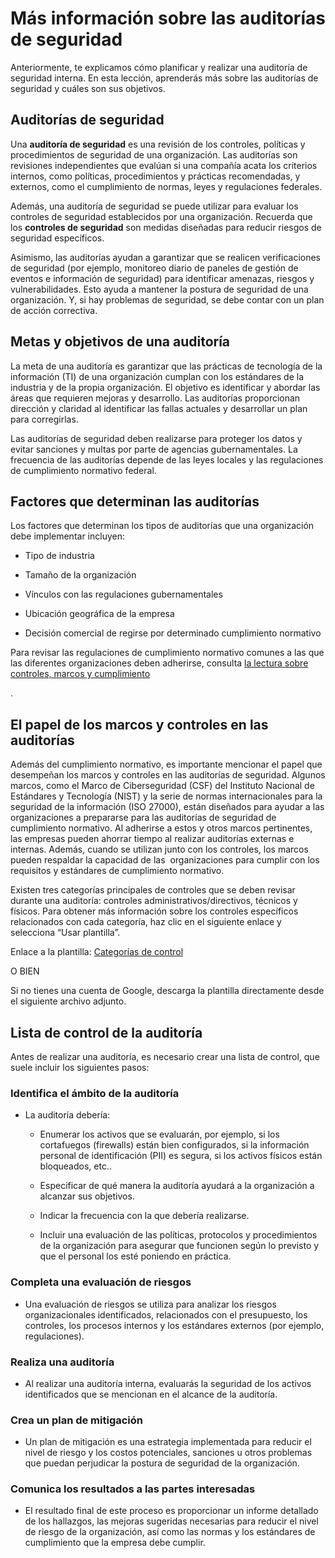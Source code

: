 # Más información sobre las auditorías de seguridad

Anteriormente, te explicamos cómo planificar y realizar una auditoría de seguridad interna. En esta lección, aprenderás más sobre las auditorías de seguridad y cuáles son sus objetivos.

## Auditorías de seguridad

Una **auditoría de seguridad** es una revisión de los controles, políticas y procedimientos de seguridad de una organización. Las auditorías son revisiones independientes que evalúan si una compañía acata los criterios internos, como políticas, procedimientos y prácticas recomendadas, y externos, como el cumplimiento de normas, leyes y regulaciones federales.

Además, una auditoría de seguridad se puede utilizar para evaluar los controles de seguridad establecidos por una organización. Recuerda que los **controles de seguridad** son medidas diseñadas para reducir riesgos de seguridad específicos. 

Asimismo, las auditorías ayudan a garantizar que se realicen verificaciones de seguridad (por ejemplo, monitoreo diario de paneles de gestión de eventos e información de seguridad) para identificar amenazas, riesgos y vulnerabilidades. Esto ayuda a mantener la postura de seguridad de una organización. Y, si hay problemas de seguridad, se debe contar con un plan de acción correctiva.

## Metas y objetivos de una auditoría

La meta de una auditoría es garantizar que las prácticas de tecnología de la información (TI) de una organización cumplan con los estándares de la industria y de la propia organización. El objetivo es identificar y abordar las áreas que requieren mejoras y desarrollo. Las auditorías proporcionan dirección y claridad al identificar las fallas actuales y desarrollar un plan para corregirlas. 

Las auditorías de seguridad deben realizarse para proteger los datos y evitar sanciones y multas por parte de agencias gubernamentales. La frecuencia de las auditorías depende de las leyes locales y las regulaciones de cumplimiento normativo federal.

## Factores que determinan las auditorías

Los factores que determinan los tipos de auditorías que una organización debe implementar incluyen: 

- Tipo de industria
    
- Tamaño de la organización
    
- Vínculos con las regulaciones gubernamentales 
    
- Ubicación geográfica de la empresa
    
- Decisión comercial de regirse por determinado cumplimiento normativo
    

Para revisar las regulaciones de cumplimiento normativo comunes a las que las diferentes organizaciones deben adherirse, consulta [la lectura sobre controles, marcos y cumplimiento](https://www.coursera.org/learn/fundamentos-de-la-ciberseguridad/supplement/xu4pr/controles-marcos-y-cumplimiento)

.

## El papel de los marcos y controles en las auditorías

Además del cumplimiento normativo, es importante mencionar el papel que desempeñan los marcos y controles en las auditorías de seguridad. Algunos marcos, como el Marco de Ciberseguridad (CSF) del Instituto Nacional de Estándares y Tecnología (NIST) y la serie de normas internacionales para la seguridad de la información (ISO 27000), están diseñados para ayudar a las organizaciones a prepararse para las auditorías de seguridad de cumplimiento normativo. Al adherirse a estos y otros marcos pertinentes, las empresas pueden ahorrar tiempo al realizar auditorías externas e internas. Además, cuando se utilizan junto con los controles, los marcos pueden respaldar la capacidad de las  organizaciones para cumplir con los requisitos y estándares de cumplimiento normativo. 

Existen tres categorías principales de controles que se deben revisar durante una auditoría: controles administrativos/directivos, técnicos y físicos. Para obtener más información sobre los controles específicos relacionados con cada categoría, haz clic en el siguiente enlace y selecciona “Usar plantilla”. 

Enlace a la plantilla: [Categorías de control](https://docs.google.com/document/d/1HsIw5HNDbRXzW7pmhPLsK06B7HF-KMifENO_TlccbSU/template/preview) 

O BIEN

Si no tienes una cuenta de Google, descarga la plantilla directamente desde el siguiente archivo adjunto.

[](https://d3c33hcgiwev3.cloudfront.net/q1sKlY1RTRKeI4UZ-5qwQw_7b3973a756cb485ab4fa7e18913540f1_More-about-security-audits-_Control-categories.docx?Expires=1699488000&Signature=XqI92yr7T-~EaTVNYNRM6XqnBhlL1XJvlMNGeMl8YC0DENF1Bqc0tfY7adzQmgEWEn6PtMF0XmRnQppPSKt9Xt-uQG7q2xZwhbHCma9RD7zCiNsZK-1a~nXKruy2FKASIUw4di7FWQYobxsjNIoAd3UYRa844sC7mgjiAusn-Aw_&Key-Pair-Id=APKAJLTNE6QMUY6HBC5A)

## Lista de control de la auditoría

Antes de realizar una auditoría, es necesario crear una lista de control, que suele incluir los siguientes pasos:

### **Identifica el ámbito de la auditoría**

- La auditoría debería:
    
    - Enumerar los activos que se evaluarán, por ejemplo, si los cortafuegos (firewalls) están bien configurados, si la información personal de identificación (PII) es segura, si los activos físicos están bloqueados, etc.. 
        
    - Especificar de qué manera la auditoría ayudará a la organización a alcanzar sus objetivos.
        
    - Indicar la frecuencia con la que debería realizarse.
        
    - Incluir una evaluación de las políticas, protocolos y procedimientos de la organización para asegurar que funcionen según lo previsto y que el personal los esté poniendo en práctica.
        

### **Completa una evaluación de riesgos**

- Una evaluación de riesgos se utiliza para analizar los riesgos organizacionales identificados, relacionados con el presupuesto, los controles, los procesos internos y los estándares externos (por ejemplo, regulaciones).
    

### **Realiza una auditoría**

- Al realizar una auditoría interna, evaluarás la seguridad de los activos identificados que se mencionan en el alcance de la auditoría.
    

### **Crea un plan de mitigación**

- Un plan de mitigación es una estrategia implementada para reducir el nivel de riesgo y los costos potenciales, sanciones u otros problemas que puedan perjudicar la postura de seguridad de la organización. 
    

### **Comunica los resultados a las partes interesadas**

- El resultado final de este proceso es proporcionar un informe detallado de los hallazgos, las mejoras sugeridas necesarias para reducir el nivel de riesgo de la organización, así como las normas y los estándares de cumplimiento que la empresa debe cumplir.